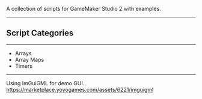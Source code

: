 A collection of scripts for GameMaker Studio 2 with examples.
___
## Script Categories
___
- Arrays 
- Array Maps
- Timers
___

Using ImGuiGML for demo GUI. https://marketplace.yoyogames.com/assets/6221/imguigml